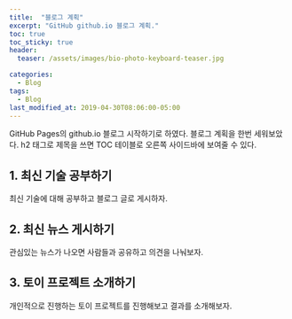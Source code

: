 ```yaml
---
title:  "블로그 계획"
excerpt: "GitHub github.io 블로그 계획."
toc: true
toc_sticky: true
header:
  teaser: /assets/images/bio-photo-keyboard-teaser.jpg

categories:
  - Blog
tags:
  - Blog
last_modified_at: 2019-04-30T08:06:00-05:00
---
```


 GitHub Pages의 github.io 블로그 시작하기로 하였다.
블로그 계획을 한번 세워보았다. h2 태그로 제목을 쓰면
TOC 테이블로 오른쪽 사이드바에 보여줄 수 있다.

 ## 1. 최신 기술 공부하기

 최신 기술에 대해 공부하고 블로그 글로 게시하자.

 ## 2. 최신 뉴스 게시하기

 관심있는 뉴스가 나오면 사람들과 공유하고 의견을 나눠보자.

 ## 3. 토이 프로젝트 소개하기

 개인적으로 진행하는 토이 프로젝트를 진행해보고
결과를 소개해보자.
